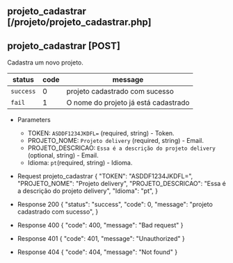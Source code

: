 ## projeto_cadastrar [/projeto/projeto_cadastrar.php]

## projeto_cadastrar [POST]

Cadastra um novo projeto.

status    | code | message
---       | ---  | ---
`success` |  0   | projeto cadastrado com sucesso
`fail`    |  1   | O nome do projeto já está cadastrado

+ Parameters 
    + TOKEN: `ASDDF1234JKDFL=` (required, string) - Token.
    + PROJETO_NOME: `Projeto delivery` (required, string) - Email.
    + PROJETO_DESCRICAO: `Essa é a descrição do projeto delivery` (optional, string) - Email.
    + Idioma: `pt`(required, string) - Idioma.

+ Request projeto_cadastrar
    {
        "TOKEN": "ASDDF1234JKDFL=",
        "PROJETO_NOME": "Projeto delivery",
        "PROJETO_DESCRICAO": "Essa é a descrição do projeto delivery",
        "Idioma": "pt",
    }

+ Response 200
    {
        "status": "success",
        "code": 0,
        "message": "projeto cadastrado com sucesso",
    }

+ Response 400
    {
        "code": 400,
        "message": "Bad request"
    }

+ Response 401
    {
        "code": 401,
        "message": "Unauthorized"
    }

+ Response 404
    {
        "code": 404,
        "message": "Not found"
    }